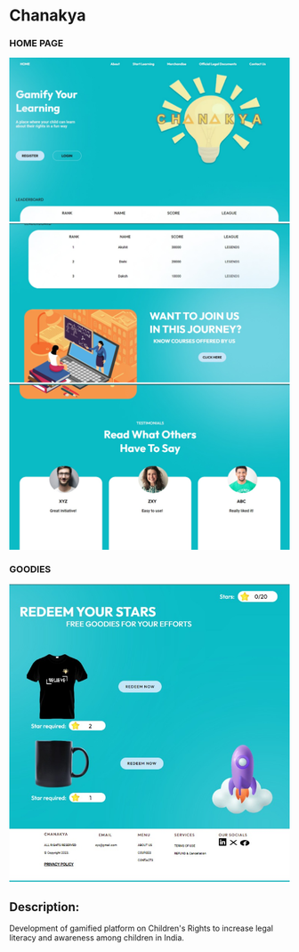 # Chanakya
### HOME PAGE
![home page](<Images/readme_images/home1.jpeg>)
![home page 2](<Images/readme_images/home2.jpeg>)
![home page 3](<Images/readme_images/home3.jpeg>)

### GOODIES
![redeem](<Images/readme_images/redeem.jpeg>)

## Description:

Development of gamified platform on Children's  Rights to increase legal literacy and awareness among children in India.
